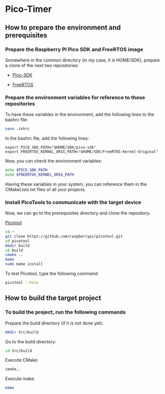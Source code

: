 # Pico-Timer

## How to prepare the environment and prerequisites

### Prepare the Raspberry PI Pico SDK and FreeRTOS image

Somewhere in the common directory (in my case, it is HOME/SDK), prepare a clone of the next two repositories:

- [Pico-SDK](https://github.com/raspberrypi/pico-sdk)

- [FreeRTOS](https://github.com/FreeRTOS/FreeRTOS-Kernel)

### Prepare the environment variables for reference to these repositories

To have these variables in the environment, add the following lines to the bashrc file:

```bash
nano .zshrc
```

In the bashrc file, add the following lines:

```text
export PICO_SDK_PATH="$HOME/SDK/pico-sdk"
export FREERTOS_KERNEL_ORIG_PATH="$HOME/SDK/FreeRTOS-Kernel-Original"
```

Now,  you can check the environment variables:

```bash
echo $PICO_SDK_PATH
echo $FREERTOS_KERNEL_ORIG_PATH
```

Having these variables in your system, you can reference them in the CMakeLists.txt files of all your projects.

### Install PicoTools to communicate with the target device

Now, we can go to the prerequisites directory and clone the repository.

[Picotool](https://github.com/raspberrypi/picotool)

```bash
cd ~
git clone https://github.com/raspberrypi/picotool.git
cd picotool
mkdir build
cd build
cmake ..
make
sudo make install
```

To test Picotool, type the following command:

```bash
picotool --help
```

## How to build the target project

### To build the project, run the following commands

Prepare the build directory (if it is not done yet):

```bash
mkdir Src/build
```

Go to the build directory:

```bash
cd Src/build
```

Execute CMake:

```bash
cmake..
```

Execute make:

```bash
make
```
